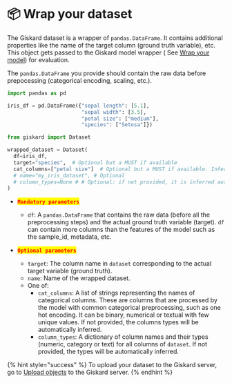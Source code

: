 # 📦 Wrap your dataset

The Giskard dataset is a wrapper of `pandas.DataFrame`. It contains additional properties like the name of the target
column (ground truth variable), etc. This object gets passed to the Giskard model wrapper (
See [Wrap your model](#wrap-your-model)) for evaluation.

The `pandas.DataFrame` you provide should contain the raw data before prepocessing (categorical encoding, scaling,
etc.).

```python
import pandas as pd

iris_df = pd.DataFrame({"sepal length": [5.1],
                        "sepal width": [3.5],
                        "petal size": ["medium"],
                        "species": ["Setosa"]})

from giskard import Dataset

wrapped_dataset = Dataset(
  df=iris_df,
  target="species",  # Optional but a MUST if available
  cat_columns=["petal size"]  # Optional but a MUST if available. Inferred automatically if not.
  # name="my_iris_dataset", # Optional
  # column_types=None # # Optional: if not provided, it is inferred automatically
)
```

* <mark style="color:red;">**`Mandatory parameters`**</mark>
  * `df`: A `pandas.DataFrame` that contains the raw data (before all the preprocessing steps) and the actual
    ground truth variable (target). `df` can contain more columns than the features of the model such as the sample_id,
    metadata, etc.

* <mark style="color:red;">**`Optional parameters`**</mark>
  * `target`: The column name in `dataset` corresponding to the actual target variable (ground truth).
  * `name`: Name of the wrapped dataset.
  * One of:
    * `cat_columns`: A list of strings representing the names of categorical columns. These are columns that are
      processed by the model with common categorical preprocessing, such as one hot encoding. It can be binary,
      numerical or textual with few unique values.
      If not provided, the columns types will be automatically inferred.
    * `column_types`: A dictionary of column names and their types (numeric, category or text) for all columns
      of `dataset`.
      If not provided, the types will be automatically inferred.
      
{% hint style="success" %}
To upload your dataset to the Giskard server, go to [Upload objects](docs/guide/upload/index.md) to the Giskard server.
{% endhint %}
